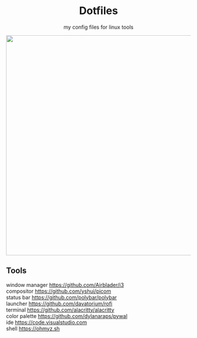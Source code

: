 <h1 align="center">
  Dotfiles
</h1>
<p align="center">
  my config files for linux tools
</p>

<div align="center"> 
  <img src="https://user-images.githubusercontent.com/54955669/141981229-8fb6c2bb-2df5-4bcd-b47f-494df5c8df76.png" width="600" />
</div>

## Tools

window manager https://github.com/Airblader/i3 \
compositor https://github.com/yshui/picom \
status bar https://github.com/polybar/polybar \
launcher https://github.com/davatorium/rofi \
terminal https://github.com/alacritty/alacritty \
color palette https://github.com/dylanaraps/pywal \
ide https://code.visualstudio.com \
shell https://ohmyz.sh
